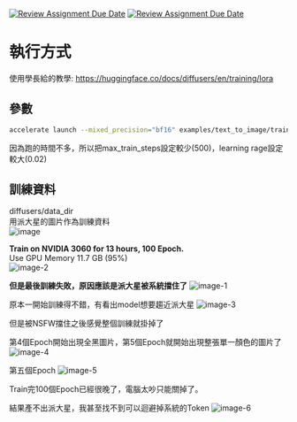 [![Review Assignment Due Date](https://classroom.github.com/assets/deadline-readme-button-24ddc0f5d75046c5622901739e7c5dd533143b0c8e959d652212380cedb1ea36.svg)](https://classroom.github.com/a/X3WkcXtG)
[![Review Assignment Due Date](https://classroom.github.com/assets/deadline-readme-button-24ddc0f5d75046c5622901739e7c5dd533143b0c8e959d652212380cedb1ea36.svg)](https://classroom.github.com/a/X3WkcXtG)

# 執行方式
使用學長給的教學:
https://huggingface.co/docs/diffusers/en/training/lora

## 參數
```bash
accelerate launch --mixed_precision="bf16" examples/text_to_image/train_text_to_image_lora.py   --pretrained_model_name_or_path="runwayml/stable-diffusion-v1-5"  --train_data_dir="data_dir/"   --dataloader_num_workers=0   --resolution=512 --center_crop --random_flip   --train_batch_size=1   --gradient_accumulation_steps=4   --max_train_steps=500   --learning_rate=1e-02   --max_grad_norm=1   --lr_scheduler="cosine" --lr_warmup_steps=0   --output_dir="result/"   --report_to=wandb   --checkpointing_steps=10   --validation_prompt="Patrick is standing beside the rock."   --seed=1337
```
因為跑的時間不多，所以把max_train_steps設定較少(500)，learning rage設定較大(0.02)

## 訓練資料
diffusers/data_dir\
用派大星的圖片作為訓練資料\
![image](https://github.com/mvclab-ntust-course/course3-tsungHannn/assets/85086644/446f76cc-872a-4fbc-9968-1f2d73a641f7)


**Train on NVIDIA 3060 for 13 hours, 100 Epoch.**\
Use GPU Memory 11.7 GB (95%)\
![image-2](https://github.com/mvclab-ntust-course/course3-tsungHannn/assets/85086644/c8e5bde2-9a55-4488-b5fa-91e2d52e993f)



**但是最後訓練失敗，原因應該是派大星被系統擋住了**
![image-1](https://github.com/mvclab-ntust-course/course3-tsungHannn/assets/85086644/de9ebc3f-f713-459b-bf1f-70c88cef6cc3)


原本一開始訓練得不錯，有看出model想要趨近派大星
![image-3](https://github.com/mvclab-ntust-course/course3-tsungHannn/assets/85086644/adab6233-9f55-4077-a308-6dd1a548fc65)


但是被NSFW擋住之後感覺整個訓練就掛掉了

第4個Epoch開始出現全黑圖片，第5個Epoch就開始出現整張單一顏色的圖片了
![image-4](https://github.com/mvclab-ntust-course/course3-tsungHannn/assets/85086644/1f2ba070-5b84-4657-b428-2deec94ae376)


第五個Epoch
![image-5](https://github.com/mvclab-ntust-course/course3-tsungHannn/assets/85086644/80e3ddbb-ebf1-4125-b479-04fe6b5e9ce7)


Train完100個Epoch已經很晚了，電腦太吵只能關掉了。

結果產不出派大星，我甚至找不到可以迴避掉系統的Token
![image-6](https://github.com/mvclab-ntust-course/course3-tsungHannn/assets/85086644/40f87f6e-39fd-4db0-b7ab-643b8a1e64d8)
